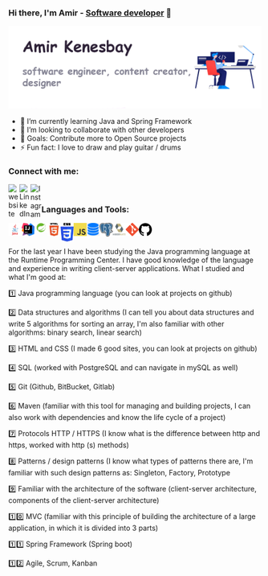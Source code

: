 ### Hi there, I'm Amir - [Software developer][website] 👋 

[<img src="https://github.com/amirkenesbay/amirkenesbay/blob/main/header-image.jpg" alt="Amir Kenesbay">][website]

- 🌱 I’m currently learning Java and Spring Framework
- 👯 I’m looking to collaborate with other developers
- 🥅 Goals: Contribute more to Open Source projects
- ⚡ Fun fact: I love to draw and play guitar / drums

### Connect with me:

[<img align="left" alt="website" width="22px" src="https://www.pngkit.com/png/detail/205-2055556_free-icons-png-web-icon-round-png.png" />][website]
[<img align="left" alt="LinkedIn" width="22px" src="https://cdn-icons-png.flaticon.com/512/174/174857.png" />][linkedin]
[<img align="left" alt="Instagram" width="22px" src="https://upload.wikimedia.org/wikipedia/commons/thumb/a/a5/Instagram_icon.png/2048px-Instagram_icon.png" />][instagram]

<br />

### Languages and Tools:

[<img align="left" alt="Java" width="26px" src="https://github.com/amirkenesbay/amirkenesbay/blob/main/icons/java-icon.png" />][website]
[<img align="left" alt="intellijidea-icon" width="26px" src="https://github.com/amirkenesbay/amirkenesbay/blob/main/icons/intellijidea-icon.png" />][website]
[<img align="left" alt="spring-icon" width="26px" src="https://github.com/amirkenesbay/amirkenesbay/blob/main/icons/spring-icon.png" />][website]
[<img align="left" alt="html5" width="26px" src="https://github.com/amirkenesbay/amirkenesbay/blob/main/icons/html5.png" />][website]
[<img align="left" alt="css3" width="26px" src="https://github.com/amirkenesbay/amirkenesbay/blob/main/icons/css-icon.png" />][website]
[<img align="left" alt="js" width="26px" src="https://github.com/amirkenesbay/amirkenesbay/blob/main/icons/js-icon.png" />][website]
[<img align="left" alt="database" width="26px" src="https://github.com/amirkenesbay/amirkenesbay/blob/main/icons/database-icon.png" />][website]
[<img align="left" alt="postgresql" width="26px" src="https://github.com/amirkenesbay/amirkenesbay/blob/main/icons/postgresql-icon.png" />][website]
[<img align="left" alt="hibernate" width="26px" src="https://github.com/amirkenesbay/amirkenesbay/blob/main/icons/hibernate-icon.png" />][website]
[<img align="left" alt="git" width="26px" src="https://github.com/amirkenesbay/amirkenesbay/blob/main/icons/git-icon.png" />][website]
[<img align="left" alt="github" width="26px" src="https://github.com/amirkenesbay/amirkenesbay/blob/main/icons/github-icon.png" />][website]

<br />

<br />


For the last year I have been studying the Java programming language at the Runtime Programming Center. I have good knowledge of the language and experience in writing client-server applications. What I studied and what I'm good at:

1️⃣ Java programming language (you can look at projects on github)

2️⃣ Data structures and algorithms (I can tell you about data structures and write 5 algorithms for sorting an array, I'm also familiar with other algorithms: binary search, linear search)

3️⃣ HTML and CSS (I made 6 good sites, you can look at projects on github)

4️⃣ SQL (worked with PostgreSQL and can navigate in mySQL as well)

5️⃣ Git (Github, BitBucket, Gitlab)

6️⃣ Maven (familiar with this tool for managing and building projects, I can also work with dependencies and know the life cycle of a project)

7️⃣ Protocols HTTP / HTTPS (I know what is the difference between http and https, worked with http (s) methods)

8️⃣ Patterns / design patterns (I know what types of patterns there are, I'm familiar with such design patterns as: Singleton, Factory, Prototype

9️⃣ Familiar with the architecture of the software (client-server architecture, components of the client-server architecture)

1️⃣0️⃣ MVC (familiar with this principle of building the architecture of a large application, in which it is divided into 3 parts)

1️⃣1️⃣ Spring Framework (Spring boot)

1️⃣2️⃣ Agile, Scrum, Kanban

[website]: http://kamir.runtime.kz/
[course]: http://vsCodeHero.com
[instagram]: https://www.instagram.com/amir_dev1807/
[linkedin]: https://www.linkedin.com/in/amir-kenesbay-a0a263198/
